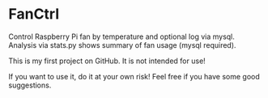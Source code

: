 # FanCtrl
Control Raspberry Pi fan by temperature and optional log via mysql.
Analysis via stats.py shows summary of fan usage (mysql required).

This is my first project on GitHub. It is not intended for use!

If you want to use it, do it at your own risk! Feel free if you have some good suggestions.
